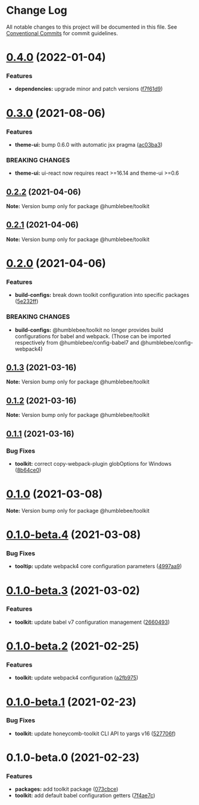 # Change Log

All notable changes to this project will be documented in this file.
See [Conventional Commits](https://conventionalcommits.org) for commit guidelines.

# [0.4.0](https://github.com/wearehumblebee/honeycomb/compare/@humblebee/toolkit@0.3.0...@humblebee/toolkit@0.4.0) (2022-01-04)

### Features

- **dependencies:** upgrade minor and patch versions ([f7f61d9](https://github.com/wearehumblebee/honeycomb/commit/f7f61d97fa0bcaf85083b9194d1b19f8776e202f))

# [0.3.0](https://github.com/wearehumblebee/honeycomb/compare/@humblebee/toolkit@0.2.2...@humblebee/toolkit@0.3.0) (2021-08-06)

### Features

- **theme-ui:** bump 0.6.0 with automatic jsx pragma ([ac03ba3](https://github.com/wearehumblebee/honeycomb/commit/ac03ba375cc9ee37114e84ba0a4a701294f4e17b))

### BREAKING CHANGES

- **theme-ui:** ui-react now requires react >=16.14 and theme-ui >=0.6

## [0.2.2](https://github.com/wearehumblebee/honeycomb/compare/@humblebee/toolkit@0.2.1...@humblebee/toolkit@0.2.2) (2021-04-06)

**Note:** Version bump only for package @humblebee/toolkit

## [0.2.1](https://github.com/wearehumblebee/honeycomb/compare/@humblebee/toolkit@0.2.0...@humblebee/toolkit@0.2.1) (2021-04-06)

**Note:** Version bump only for package @humblebee/toolkit

# [0.2.0](https://github.com/wearehumblebee/honeycomb/compare/@humblebee/toolkit@0.1.3...@humblebee/toolkit@0.2.0) (2021-04-06)

### Features

- **build-configs:** break down toolkit configuration into specific packages ([5e232ff](https://github.com/wearehumblebee/honeycomb/commit/5e232ffbbb6870d6ac8ebbda9cd5659692aa5065))

### BREAKING CHANGES

- **build-configs:** @humblebee/toolkit no longer provides build configurations for babel and webpack.
  (Those can be imported respectively from @humblebee/config-babel7 and @humblebee/config-webpack4)

## [0.1.3](https://github.com/wearehumblebee/honeycomb/compare/@humblebee/toolkit@0.1.2...@humblebee/toolkit@0.1.3) (2021-03-16)

**Note:** Version bump only for package @humblebee/toolkit

## [0.1.2](https://github.com/wearehumblebee/honeycomb/compare/@humblebee/toolkit@0.1.1...@humblebee/toolkit@0.1.2) (2021-03-16)

**Note:** Version bump only for package @humblebee/toolkit

## [0.1.1](https://github.com/wearehumblebee/honeycomb/compare/@humblebee/toolkit@0.1.0...@humblebee/toolkit@0.1.1) (2021-03-16)

### Bug Fixes

- **toolkit:** correct copy-webpack-plugin globOptions for Windows ([8b64ce0](https://github.com/wearehumblebee/honeycomb/commit/8b64ce0c2a0a310d5da6f17b748f745c810a9426))

# [0.1.0](https://github.com/wearehumblebee/honeycomb/compare/@humblebee/toolkit@0.1.0-beta.4...@humblebee/toolkit@0.1.0) (2021-03-08)

**Note:** Version bump only for package @humblebee/toolkit

# [0.1.0-beta.4](https://github.com/wearehumblebee/honeycomb/compare/@humblebee/toolkit@0.1.0-beta.3...@humblebee/toolkit@0.1.0-beta.4) (2021-03-08)

### Bug Fixes

- **tooltip:** update webpack4 core configuration parameters ([4997aa9](https://github.com/wearehumblebee/honeycomb/commit/4997aa9a79de7937ebeeb933462b7b43a1fff80d))

# [0.1.0-beta.3](https://github.com/wearehumblebee/honeycomb/compare/@humblebee/toolkit@0.1.0-beta.2...@humblebee/toolkit@0.1.0-beta.3) (2021-03-02)

### Features

- **toolkit:** update babel v7 configuration management ([2660493](https://github.com/wearehumblebee/honeycomb/commit/26604937ad56a1585d21ebef7fa5859d7dba0e5c))

# [0.1.0-beta.2](https://github.com/wearehumblebee/honeycomb/compare/@humblebee/toolkit@0.1.0-beta.1...@humblebee/toolkit@0.1.0-beta.2) (2021-02-25)

### Features

- **toolkit:** update webpack4 configuration ([a2fb975](https://github.com/wearehumblebee/honeycomb/commit/a2fb975a05ea5fb1b88b372d3b4992f788b42fe5))

# [0.1.0-beta.1](https://github.com/wearehumblebee/honeycomb/compare/@humblebee/toolkit@0.1.0-beta.0...@humblebee/toolkit@0.1.0-beta.1) (2021-02-23)

### Bug Fixes

- **toolkit:** update honeycomb-toolkit CLI API to yargs v16 ([527706f](https://github.com/wearehumblebee/honeycomb/commit/527706ff4d2f50e765d97e88bfa200cb31ea5566))

# 0.1.0-beta.0 (2021-02-23)

### Features

- **packages:** add toolkit package ([073cbce](https://github.com/wearehumblebee/honeycomb/commit/073cbcec7cbfc3fea20c623a2284617d608b7508))
- **toolkit:** add default babel configuration getters ([7f4ae7c](https://github.com/wearehumblebee/honeycomb/commit/7f4ae7cde68944b706fc4b8b6d199cd5d0e4959e))
